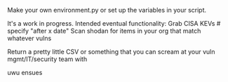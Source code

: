 Make your own environment.py or set up the variables in your script.

It's a work in progress.
Intended eventual functionality:
Grab CISA KEVs
    # specify "after x date"
Scan shodan for items in your org that match whatever vulns

Return a pretty little CSV or something that you can scream at your vuln mgmt/IT/security team with

uwu ensues